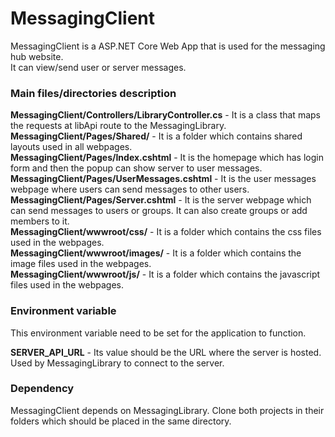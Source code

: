 # MessagingClient

MessagingClient is a ASP.NET Core Web App that is used for the messaging hub website.  
It can view/send user or server messages.  


### Main files/directories description  

**MessagingClient/Controllers/LibraryController.cs** - It is a class that maps the requests at libApi route to the MessagingLibrary.  
**MessagingClient/Pages/Shared/** - It is a folder which contains shared layouts used in all webpages.  
**MessagingClient/Pages/Index.cshtml** - It is the homepage which has login form and then the popup can show server to user messages.  
**MessagingClient/Pages/UserMessages.cshtml** - It is the user messages webpage where users can send messages to other users.  
**MessagingClient/Pages/Server.cshtml** - It is the server webpage which can send messages to users or groups. It can also create groups or add members to it.        
**MessagingClient/wwwroot/css/** - It is a folder which contains the css files used in the webpages.  
**MessagingClient/wwwroot/images/** - It is a folder which contains the image files used in the webpages.  
**MessagingClient/wwwroot/js/** - It is a folder which contains the javascript files used in the webpages.  


### Environment variable  

This environment variable need to be set for the application to function.

**SERVER_API_URL** - Its value should be the URL where the server is hosted. Used by MessagingLibrary to connect to the server.


### Dependency

MessagingClient depends on MessagingLibrary. Clone both projects in their folders which should be placed in the same directory.  


